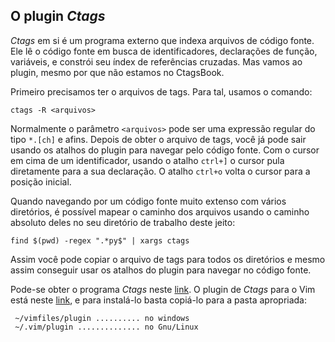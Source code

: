 O plugin *Ctags*
----------------

*Ctags* em si é um programa externo que indexa arquivos de código fonte. Ele lê
o código fonte em busca de identificadores, declarações de função, variáveis,
e constrói seu índex de referências cruzadas. Mas vamos ao plugin,
mesmo por que não estamos no CtagsBook.

Primeiro precisamos ter o arquivos de tags. Para tal, usamos o comando:

```
ctags -R <arquivos>
```

Normalmente o parâmetro `<arquivos>` pode ser uma expressão regular
do tipo `*.[ch]` e afins. Depois de obter o arquivo de tags, você já pode
sair usando os atalhos do plugin para navegar pelo código fonte.
Com o cursor em cima de um identificador, usando o atalho `ctrl+]`
o cursor pula diretamente para a sua declaração. O atalho `ctrl+o`
volta o cursor para a posição inicial.

Quando navegando por um código fonte muito extenso com vários diretórios,
é possível mapear o caminho dos arquivos usando o caminho absoluto deles no seu
diretório de trabalho deste jeito:

```
find $(pwd) -regex ".*py$" | xargs ctags
```

Assim você pode copiar o arquivo de tags para todos os diretórios e mesmo
assim conseguir usar os atalhos do plugin para navegar no código fonte.

Pode-se obter o programa *Ctags* neste
[link](http://ctags.sourceforge.net/).
O plugin de *Ctags* para o Vim está neste
[link](http://vim.sourceforge.net/scripts/script.php?script_id=12),
e para instalá-lo basta copiá-lo para a pasta apropriada:

```
 ~/vimfiles/plugin .......... no windows
 ~/.vim/plugin .............. no Gnu/Linux
```
